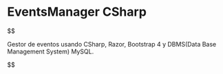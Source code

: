 # EventsManager CSharp
$$$$$$$$$$$$$$$$$$$$$$$$$$$$$$$$$$$$$$$$$$$$$$$$$$$$$$$$$$$$$$$$$$$$$$$$$$$$$$$$$$$$$$$$$$$$$$

Gestor de eventos usando CSharp, Razor, Bootstrap 4 y DBMS(Data Base Management System) MySQL.

$$$$$$$$$$$$$$$$$$$$$$$$$$$$$$$$$$$$$$$$$$$$$$$$$$$$$$$$$$$$$$$$$$$$$$$$$$$$$$$$$$$$$$$$$$$$$$
